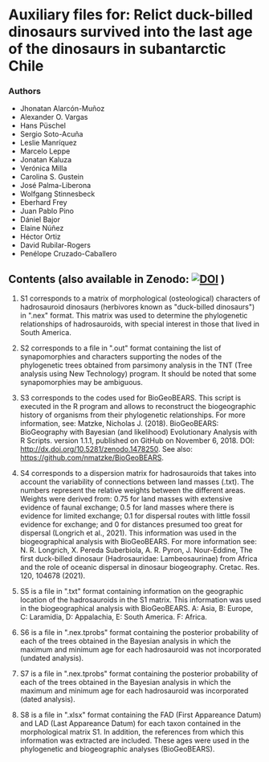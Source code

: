 # Auxiliary files for: Relict duck-billed dinosaurs survived into the last age of the dinosaurs in subantarctic Chile

### **Authors**
- Jhonatan Alarcón-Muñoz
- Alexander O. Vargas
- Hans Püschel
- Sergio Soto-Acuña
- Leslie Manríquez
- Marcelo Leppe
- Jonatan Kaluza
- Verónica Milla
- Carolina S. Gustein
- José Palma-Liberona
- Wolfgang Stinnesbeck
- Eberhard Frey
- Juan Pablo Pino
- Dániel Bajor
-  Elaine Núñez
- Héctor Ortiz
- David Rubilar-Rogers
- Penélope Cruzado-Caballero


## Contents (also available in Zenodo: [![DOI](https://zenodo.org/badge/623092058.svg)](https://zenodo.org/badge/latestdoi/623092058) )
1. S1 corresponds to a matrix of morphological (osteological) characters of hadrosauroid dinosaurs (herbivores known as "duck-billed dinosaurs") in ".nex" format. This matrix was used to determine the phylogenetic relationships of hadrosauroids, with special interest in those that lived in South America. 

2. S2 corresponds to a file in ".out" format containing the list of synapomorphies and characters supporting the nodes of the phylogenetic trees obtained from parsimony analysis in the TNT (Tree analysis using New Technology) program. It should be noted that some synapomorphies may be ambiguous.

3. S3 corresponds to the codes used for BioGeoBEARS. This script is executed in the R program and allows to reconstruct the biogeographic history of organisms from their phylogenetic relationships. For more information, see: Matzke, Nicholas J. (2018). BioGeoBEARS: BioGeography with Bayesian (and likelihood) Evolutionary Analysis with R Scripts. version 1.1.1, published on GitHub on November 6, 2018. DOI: http://dx.doi.org/10.5281/zenodo.1478250.
See also: https://github.com/nmatzke/BioGeoBEARS. 

4. S4 corresponds to a dispersion matrix for hadrosauroids that takes into account the variability of connections between land masses (.txt). The numbers represent the relative weights between the different areas. Weights were derived from: 0.75 for land masses with extensive evidence of faunal exchange; 0.5 for land masses where there is evidence for limited exchange; 0.1 for dispersal routes with little fossil evidence for exchange; and 0 for distances presumed too great for dispersal (Longrich et al., 2021). This information was used in the biogeographical analysis with BioGeoBEARS. For more information see: N. R. Longrich, X. Pereda Suberbiola, A. R. Pyron, J. Nour-Eddine, The first duck-billed dinosaur (Hadrosauridae: Lambeosaurinae) from Africa and the role of oceanic dispersal in dinosaur biogeography. Cretac. Res. 120, 104678 (2021).

5. S5 is a file in ".txt" format containing information on the geographic location of the hadrosauroids in the S1 matrix. This information was used in the biogeographical analysis with BioGeoBEARS. A: Asia, B: Europe, C: Laramidia, D: Appalachia, E: South America. F: Africa.

6. S6 is a file in ".nex.tprobs" format containing the posterior probability of each of the trees obtained in the Bayesian analysis in which the maximum and minimum age for each hadrosauroid was not incorporated (undated analysis).

7. S7 is a file in ".nex.tprobs" format containing the posterior probability of each of the trees obtained in the Bayesian analysis in which the maximum and minimum age for each hadrosauroid was incorporated (dated analysis).

8. S8 is a file in ".xlsx" format containing the FAD (First Appareance Datum) and LAD (Last Appareance Datum) for each taxon contained in the morphological matrix S1. In addition, the references from which this information was extracted are included. These ages were used in the phylogenetic and biogeographic analyses (BioGeoBEARS).
